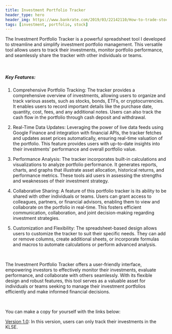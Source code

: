 ```yaml
---
title: Investment Portfolio Tracker
header_type: hero
header_img: https://www.bankrate.com/2019/03/22142110/How-to-trade-stocks.jpg?auto=webp&optimize=high&crop=16:9&width=912
tags: [investment, portfolio, stock]
---
```


The Investment Portfolio Tracker is a powerful spreadsheet tool I developed to streamline and simplify investment portfolio management. This versatile tool allows users to track their investments, monitor portfolio performance, and seamlessly share the tracker with other individuals or teams.

<br/>

##### Key Features:

1. Comprehensive Portfolio Tracking:
   The tracker provides a comprehensive overview of investments, allowing users to organize and track various assets, such as stocks, bonds, ETFs, or cryptocurrencies. It enables users to record important details like the purchase date, quantity, cost, fees, and any additional notes. Users can also track the cash flow in the portfolio through cash deposit and withdrawal. 

2. Real-Time Data Updates:
   Leveraging the power of live data feeds using Google Finance and integration with financial APIs, the tracker fetches and updates asset prices automatically, ensuring real-time valuation of the portfolio. This feature provides users with up-to-date insights into their investments' performance and overall portfolio value.

3. Performance Analysis:
   The tracker incorporates built-in calculations and visualizations to analyze portfolio performance. It generates reports, charts, and graphs that illustrate asset allocation, historical returns, and performance metrics. These tools aid users in assessing the strengths and weaknesses of their investment strategy.

4. Collaborative Sharing:
   A feature of this portfolio tracker is its ability to be shared with other individuals or teams. Users can grant access to colleagues, partners, or financial advisors, enabling them to view and collaborate on the portfolio in real-time. This fosters efficient communication, collaboration, and joint decision-making regarding investment strategies.

5. Customization and Flexibility:
   The spreadsheet-based design allows users to customize the tracker to suit their specific needs. They can add or remove columns, create additional sheets, or incorporate formulas and macros to automate calculations or perform advanced analysis.

<br/>

The Investment Portfolio Tracker offers a user-friendly interface, empowering investors to effectively monitor their investments, evaluate performance, and collaborate with others seamlessly. With its flexible design and robust features, this tool serves as a valuable asset for individuals or teams seeking to manage their investment portfolios efficiently and make informed financial decisions.

<br/>

You can make a copy for yourself with the links below:

[Version 1.0](https://docs.google.com/spreadsheets/d/1KJYMk7UK99LpfPPCZvGofY9JCXBSEyuLkiQhRdQleAc/edit#gid=15): 
In this version, users can only track their investments in the KLSE.